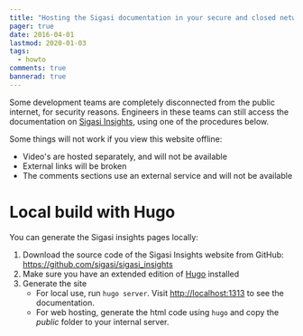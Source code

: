 ```yaml
---
title: "Hosting the Sigasi documentation in your secure and closed network"
pager: true
date: 2016-04-01
lastmod: 2020-01-03
tags: 
  - howto
comments: true
bannerad: true
---
```



Some development teams are completely disconnected from the public internet, for security reasons. Engineers in these teams can still access the documentation on [Sigasi Insights](/), using one of the procedures below.

Some things will not work if you view this website offline:

* Video's are hosted separately, and will not be available
* External links will be broken
* The comments sections use an external service and will not be available

# Local build with Hugo

You can generate the Sigasi insights pages locally:

1. Download the source code of the Sigasi Insights website from GitHub: <https://github.com/sigasi/sigasi_insights>
2. Make sure you have an extended edition of [Hugo] installed
3. Generate the site
    * For local use, run `hugo server`. Visit <http://localhost:1313> to see the documentation.
    * For web hosting, generate the html code using `hugo` and copy the *public* folder to your internal server.

[Hugo]: https://gohugo.io/
